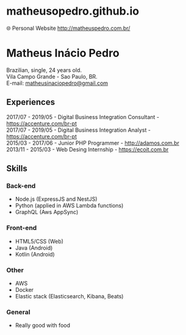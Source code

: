 # matheusopedro.github.io
🌐 Personal Website http://matheuspedro.com.br/

# Matheus Inácio Pedro

Brazilian, single, 24 years old.<br>
Vila Campo Grande - Sao Paulo, BR.<br>
E-mail: [matheusinaciopedro@gmail.com](mailto:matheusinaciopedro@gmail.com)

## Experiences

2017/07 - 2019/05 - Digital Business Integration Consultant - <https://accenture.com/br-pt>  
2017/07 - 2019/05 - Digital Business Integration Analyst - <https://accenture.com/br-pt>  
2015/03 - 2017/06 - Junior PHP Programmer - <http://adamos.com.br>  
2013/11 - 2015/03 - Web Desing Internship - <https://ecoit.com.br>

## Skills

### Back-end

- Node.js (ExpressJS and NestJS)
- Python (applied in AWS Lambda functions)
- GraphQL (Aws AppSync)

### Front-end

- HTML5/CSS (Web)
- Java (Android)
- Kotlin (Android)

### Other

- AWS 
- Docker
- Elastic stack (Elasticsearch, Kibana, Beats)

### General

- Really good with food
